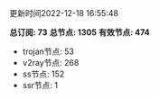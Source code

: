 更新时间2022-12-18 16:55:48

**总订阅: 73**
**总节点: 1305**
**有效节点: 474**
- trojan节点: 53
- v2ray节点: 268
- ss节点: 152
- ssr节点: 1
